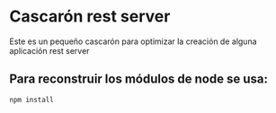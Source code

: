 # Cascarón rest server

<p>Este es un pequeño cascarón para optimizar la creación de alguna aplicación rest server</p>

## Para reconstruir los módulos de node se usa:

```
npm install
```
